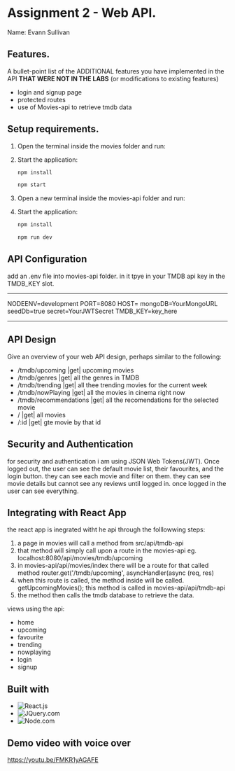 # Assignment 2 - Web API.

Name: Evann Sullivan

## Features.

A bullet-point list of the ADDITIONAL features you have implemented in the API **THAT WERE NOT IN THE LABS** (or modifications to existing features)
 
 + login and signup page
 + protected routes
 + use of Movies-api to retrieve tmdb data

## Setup requirements.

1. Open the terminal inside the movies folder and run:
   
2. Start the application:
    ```sh
    npm install
    ```
    ```sh
    npm start
    ```
3. Open a new terminal inside the movies-api folder and run:
   
4. Start the application:
    ```sh
    npm install
    ```
    ```sh
    npm run dev
    ```


## API Configuration

add an .env file into movies-api folder. in it tpye in your TMDB api key in the TMDB_KEY slot.

______________________
NODEENV=development
PORT=8080
HOST=
mongoDB=YourMongoURL
seedDb=true
secret=YourJWTSecret
TMDB_KEY=key_here
______________________

## API Design
Give an overview of your web API design, perhaps similar to the following: 

- /tmdb/upcoming |get| upcoming movies
- /tmdb/genres |get| all the genres in TMDB
- /tmdb/trending |get| all thee trending movies for the current week
- /tmdb/nowPlaying |get| all the movies in cinema right now
- /tmdb/recommendations |get| all the recomendations for the selected movie
- / |get| all movies
- /:id |get| gte movie by that id


## Security and Authentication

for security and authentication i am using JSON Web Tokens(JWT).
Once logged out, the user can see the default movie list, their favourites, and the login button. they can see each movie and filter on them. they can see movie details but cannot see any reviews until logged in.
once logged in the user can see everything. 

## Integrating with React App

the react app is inegrated witht he api through the folllowwing steps: 
1. a page in movies will call a method from src/api/tmdb-api
2. that method will simply call upon a route in the movies-api eg. localhost:8080/api/movies/tmdb/upcoming
3. in movies-api/api/movies/index there will be a route for that called method router.get('/tmdb/upcoming', asyncHandler(async (req, res)
4. when this route is called, the method inside will be called. getUpcomingMovies(); this method is called in movies-api/api/tmdb-api
5. the method then calls the tmdb database to retrieve the data.

views using the api:
+ home
+ upcoming
+ favourite
+ trending
+ nowplaying
+ login
+ signup

## Built with
- ![React.js](https://img.shields.io/badge/React-20232A?style=for-the-badge&logo=react&logoColor=61DAFB)
- ![JQuery.com](https://img.shields.io/badge/jQuery-0769AD?style=for-the-badge&logo=jquery&logoColor=white)
- ![Node.com](https://img.shields.io/badge/node-0769AD?style=for-the-badge&logo=nodejs&logoColor=white)


## Demo video with voice over
https://youtu.be/FMKR1yAGAFE